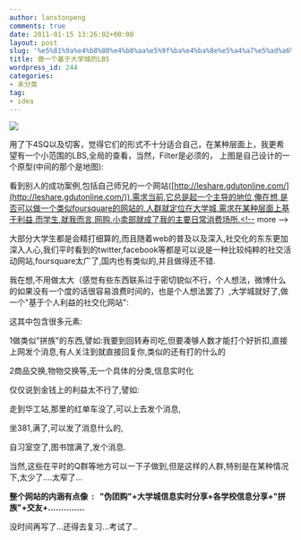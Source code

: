 ```yaml
---
author: lanstonpeng
comments: true
date: 2011-01-15 13:26:02+00:00
layout: post
slug: '%e5%81%9a%e4%b8%80%e4%b8%aa%e5%9f%ba%e4%ba%8e%e5%a4%a7%e5%ad%a6%e5%9f%8e%e7%9a%84lbs'
title: 做一个基于大学城的LBS
wordpress_id: 244
categories:
- 未分类
tag:
- idea
---
```


[![](http://www.lantonspeng.blog.cd/files/2011/01/myImage-11.png-1024x440.png)](http://www.lantonspeng.blog.cd/files/2011/01/myImage-11.png)

用了下4SQ以及切客，觉得它们的形式不十分适合自己，在某种层面上，我更希望有一个小范围的LBS,全局的查看，当然，Filter是必须的， 上图是自己设计的一个原型(中间的那个是地图):

看到别人的成功案例,包括自己师兄的一个网站([http://leshare.gdutonline.com/](http://leshare.gdutonline.com/)),需求当前,它总是起一个主导的地位,俺在想,是否可以做一个类似foursquare的网站的,人群就定位在大学城,需求在某种层面上基于利益,而学生,就我而言,网购,小卖部就成了我的主要日常消费场所.<!-- more -->

大部分大学生都是会精打细算的,而且随着web的普及以及深入,社交化的东东更加深入人心,我们平时看到的twitter,facebook等都是可以说是一种比较纯粹的社交活动网站,foursquare太广了,国内也有类似的,并且做得还不错.

我在想,不用做太大（感觉有些东西联系过于密切貌似不行，个人想法，微博什么的如果没有一个度的话很容易浪费时间的，也是个人想法罢了）,大学城就好了,做一个"基于个人利益的社交化网站":

这其中包含很多元素:

1做类似"拼族"的东西,譬如:我要到回转寿司吃,但要凑够人数才能打个好折扣,直接上网发个消息,有人关注到就直接回复你,类似的还有打的什么的

2商品交换,物物交换等,无一个具体的分类,信息实时化

仅仅说到金钱上的利益太不行了,譬如:

走到华工站,那里的红单车没了,可以上去发个消息,

坐381,满了,可以发了消息什么的,

自习室空了,图书馆满了,发个消息.

当然,这些在平时的Q群等地方可以一下子做到,但是这样的人群,特别是在某种情况下,太少了....太窄了...

**整个网站的内涵有点像  :   "伪团购"+大学城信息实时分享+各学校信息分享+"拼族"+交友+..............**

没时间再写了...还得去复习...考试了..
